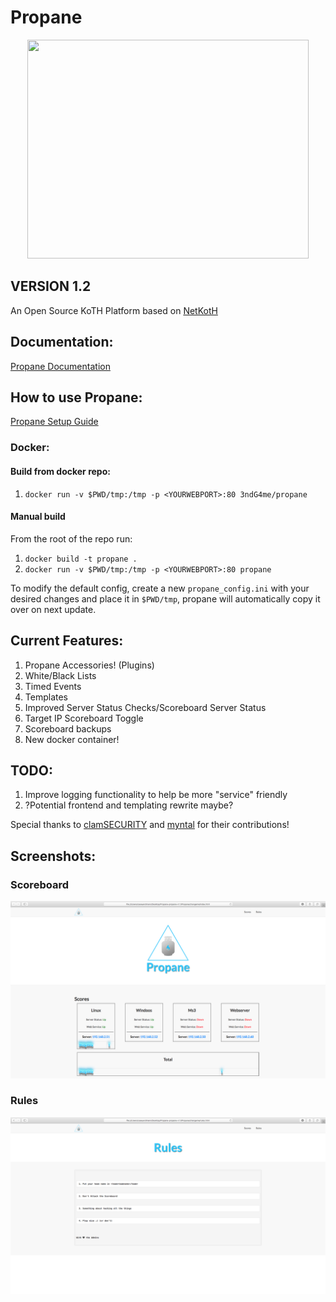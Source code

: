 # Propane

<p align="center">
<img src="https://raw.githubusercontent.com/InjectionSoftwareDevelopment/Propane/master/propane-logo.png" width=450px height=350px/>
</p>


## VERSION 1.2

An Open Source KoTH Platform based on [NetKotH](https://github.com/NetKotH/netkoth-python)


## Documentation:
[Propane Documentation](https://github.com/InjectionSoftwareDevelopment/Propane/blob/master/doc/markdown/)



## How to use Propane:
[Propane Setup Guide](https://github.com/InjectionSoftwareDevelopment/Propane/blob/master/doc/markdown/propane_setup.md)

### Docker:

#### Build from docker repo:
1. `docker run -v $PWD/tmp:/tmp -p <YOURWEBPORT>:80 3ndG4me/propane`

#### Manual build
From the root of the repo run:
1. `docker build -t propane .`
2. `docker run -v $PWD/tmp:/tmp -p <YOURWEBPORT>:80 propane`

To modify the default config, create a new `propane_config.ini` with your desired changes and place it in `$PWD/tmp`, propane will automatically copy it over on next update.


## Current Features:
1. Propane Accessories! (Plugins)
2. White/Black Lists
3. Timed Events
4. Templates
1. Improved Server Status Checks/Scoreboard Server Status
2. Target IP Scoreboard Toggle
3. Scoreboard backups
4. New docker container!

## TODO:
1. Improve logging functionality to help be more "service" friendly
3. ?Potential frontend and templating rewrite maybe?

Special thanks to [clamSECURITY](https://github.com/clamsecurity) and [myntal](https://github.com/Myntal) for their contributions!

## Screenshots:

### Scoreboard

<img src="https://raw.githubusercontent.com/InjectionSoftwareDevelopment/Propane/master/scoreboard_screenshot.png">

### Rules

<img src="https://raw.githubusercontent.com/InjectionSoftwareDevelopment/Propane/master/rules_screenshot.png">
